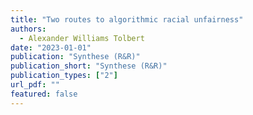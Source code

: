 ```yaml
---
title: "Two routes to algorithmic racial unfairness"
authors:
  - Alexander Williams Tolbert
date: "2023-01-01"
publication: "Synthese (R&R)"
publication_short: "Synthese (R&R)"
publication_types: ["2"]
url_pdf: ""
featured: false
---
```


 
 